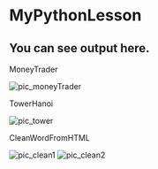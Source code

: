 # MyPythonLesson
## You can see output here.
MoneyTrader

![pic_moneyTrader](https://user-images.githubusercontent.com/100275157/156181698-0acb21cf-0d74-4c81-b889-dc7d7f8e575d.jpg)

TowerHanoi

![pic_tower](https://user-images.githubusercontent.com/100275157/156184679-62c6fba5-b751-4a47-8759-eb540d8195d0.jpg)

CleanWordFromHTML

![pic_clean1](https://user-images.githubusercontent.com/100275157/156870113-2a30fdc6-7df5-4dcb-be30-cd57d6247350.png)
![pic_clean2](https://user-images.githubusercontent.com/100275157/156870119-fb4c3318-4216-42cf-99fa-bf0319b81048.png)

